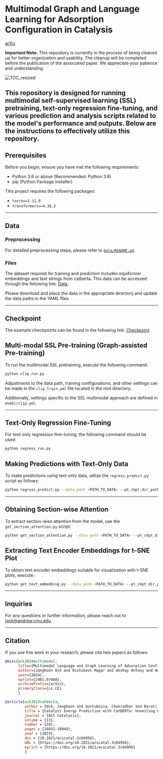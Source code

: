 # Multimodal Graph and Language Learning for Adsorption Configuration in Catalysis
[arXiv](https://arxiv.org/abs/2401.07408)

**Important Note:** This repository is currently in the process of being cleaned up for better organization and usability. The cleanup will be completed before the publication of the associated paper. We appreciate your patience and understanding.


![TOC_resized](https://github.com/hoon-ock/multi-view/assets/93333323/0ad53e44-18df-43a0-a413-1bc5438777e6)

This repository is designed for running multimodal self-supervised learning (SSL) pretraining, text-only regression fine-tuning, and various prediction and analysis scripts related to the model's performance and outputs. Below are the instructions to effectively utilize this repository.
---
## Prerequisites

Before you begin, ensure you have met the following requirements:

- Python 3.6 or above (Recommended: Python 3.8)
- pip (Python Package Installer)

This project requires the following packages:

- `torch==1.11.0`
- `transformers==4.38.2`

---

## Data

### Preprocessing

For detailed preprocessing steps, please refer to [`data/README.md`](data/README.md).

### Files
The dataset required for training and prediction includes equiformer embeddings and text strings from catberta. This data can be accessed through the following link: [Data](https://cmu.box.com/s/6d2zbi00yoizyg60ppztdgqiaes1msqw).

Please download and place the data in the appropriate directory and update the data paths in the YAML files.

---

## Checkpoint

The example checkpoints can be found in the following link: [Checkpoint](https://cmu.box.com/s/2i4kyyfrlrtilbm8n39xtd8piramnbz5).

## Multi-modal SSL Pre-training (Graph-assisted Pre-training)

To run the multimodal SSL pretraining, execute the following command:

```bash
python clip_run.py
```

Adjustments to the data path, training configurations, and other settings can be made in the `clip_train.yml` file located in the root directory.

Additionally, settings specific to the SSL multimodal approach are defined in `model/clip.yml`.

---

## Text-Only Regression Fine-Tuning

For text-only regression fine-tuning, the following command should be used:

```bash
python regress_run.py
```

## Making Predictions with Text-Only Data

To make predictions using text-only data, utilize the `regress_predict.py` script as follows:

```bash
python regress_predict.py --data_path <PATH_TO_DATA> --pt_ckpt_dir_path <PATH_TO_CHECKPOINT> --save_path <PATH_TO_SAVE_PREDICTIONS>
```

---

## Obtaining Section-wise Attention

To extract section-wise attention from the model, use the `get_section_attention.py` script:

```bash
python get_section_attention.py --data_path <PATH_TO_DATA> --pt_ckpt_dir_path <PATH_TO_CHECKPOINT> --save_path <PATH_TO_SAVE_OUTPUT>
```

## Extracting Text Encoder Embeddings for t-SNE Plot

To obtain text encoder embeddings suitable for visualization with t-SNE plots, execute:

```bash
python get_text_embedding.py --data_path <PATH_TO_DATA> --pt_ckpt_dir_path <PATH_TO_CHECKPOINT> --save_path <PATH_TO_SAVE_EMBEDDINGS>
```

---

## Inquiries

For any questions or further information, please reach out to [jock@andrew.cmu.edu](mailto:jock@andrew.cmu.edu).

---

## Citation

If you use this work in your research, please cite two papers as follows:

```bibtex
@misc{ock2024multimodal,
      title={Multimodal Language and Graph Learning of Adsorption Configuration in Catalysis}, 
      author={Janghoon Ock and Rishikesh Magar and Akshay Antony and Amir Barati Farimani},
      year={2024},
      eprint={2401.07408},
      archivePrefix={arXiv},
      primaryClass={cs.CE}
      }
```

```bibtex
@article{ock2023catberta,
         author = {Ock, Janghoon and Guntuboina, Chakradhar and Barati Farimani, Amir},
         title = {Catalyst Energy Prediction with CatBERTa: Unveiling Feature Exploration Strategies through Large Language Models},
         journal = {ACS Catalysis},
         volume = {13},
         number = {24},
         pages = {16032-16044},
         year = {2023},
         doi = {10.1021/acscatal.3c04956},
         URL = {https://doi.org/10.1021/acscatal.3c04956},
         eprint = {https://doi.org/10.1021/acscatal.3c04956}
         }
```
